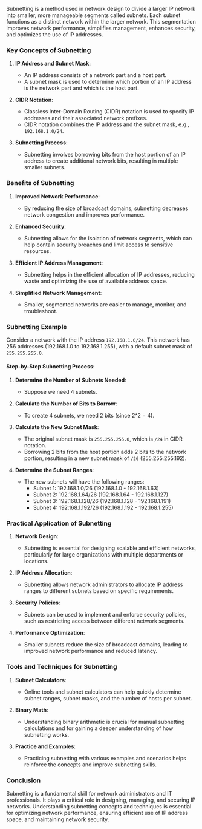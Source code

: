 Subnetting is a method used in network design to divide a larger IP network into smaller, more manageable segments called subnets. Each subnet functions as a distinct network within the larger network. This segmentation improves network performance, simplifies management, enhances security, and optimizes the use of IP addresses.

### Key Concepts of Subnetting

1. **IP Address and Subnet Mask**:
   - An IP address consists of a network part and a host part.
   - A subnet mask is used to determine which portion of an IP address is the network part and which is the host part.

2. **CIDR Notation**:
   - Classless Inter-Domain Routing (CIDR) notation is used to specify IP addresses and their associated network prefixes.
   - CIDR notation combines the IP address and the subnet mask, e.g., `192.168.1.0/24`.

3. **Subnetting Process**:
   - Subnetting involves borrowing bits from the host portion of an IP address to create additional network bits, resulting in multiple smaller subnets.

### Benefits of Subnetting

1. **Improved Network Performance**:
   - By reducing the size of broadcast domains, subnetting decreases network congestion and improves performance.

2. **Enhanced Security**:
   - Subnetting allows for the isolation of network segments, which can help contain security breaches and limit access to sensitive resources.

3. **Efficient IP Address Management**:
   - Subnetting helps in the efficient allocation of IP addresses, reducing waste and optimizing the use of available address space.

4. **Simplified Network Management**:
   - Smaller, segmented networks are easier to manage, monitor, and troubleshoot.

### Subnetting Example

Consider a network with the IP address `192.168.1.0/24`. This network has 256 addresses (192.168.1.0 to 192.168.1.255), with a default subnet mask of `255.255.255.0`.

#### Step-by-Step Subnetting Process:

1. **Determine the Number of Subnets Needed**:
   - Suppose we need 4 subnets.

2. **Calculate the Number of Bits to Borrow**:
   - To create 4 subnets, we need 2 bits (since 2^2 = 4).

3. **Calculate the New Subnet Mask**:
   - The original subnet mask is `255.255.255.0`, which is `/24` in CIDR notation.
   - Borrowing 2 bits from the host portion adds 2 bits to the network portion, resulting in a new subnet mask of `/26` (255.255.255.192).

4. **Determine the Subnet Ranges**:
   - The new subnets will have the following ranges:
     - Subnet 1: 192.168.1.0/26 (192.168.1.0 - 192.168.1.63)
     - Subnet 2: 192.168.1.64/26 (192.168.1.64 - 192.168.1.127)
     - Subnet 3: 192.168.1.128/26 (192.168.1.128 - 192.168.1.191)
     - Subnet 4: 192.168.1.192/26 (192.168.1.192 - 192.168.1.255)

### Practical Application of Subnetting

1. **Network Design**:
   - Subnetting is essential for designing scalable and efficient networks, particularly for large organizations with multiple departments or locations.

2. **IP Address Allocation**:
   - Subnetting allows network administrators to allocate IP address ranges to different subnets based on specific requirements.

3. **Security Policies**:
   - Subnets can be used to implement and enforce security policies, such as restricting access between different network segments.

4. **Performance Optimization**:
   - Smaller subnets reduce the size of broadcast domains, leading to improved network performance and reduced latency.

### Tools and Techniques for Subnetting

1. **Subnet Calculators**:
   - Online tools and subnet calculators can help quickly determine subnet ranges, subnet masks, and the number of hosts per subnet.

2. **Binary Math**:
   - Understanding binary arithmetic is crucial for manual subnetting calculations and for gaining a deeper understanding of how subnetting works.

3. **Practice and Examples**:
   - Practicing subnetting with various examples and scenarios helps reinforce the concepts and improve subnetting skills.

### Conclusion

Subnetting is a fundamental skill for network administrators and IT professionals. It plays a critical role in designing, managing, and securing IP networks. Understanding subnetting concepts and techniques is essential for optimizing network performance, ensuring efficient use of IP address space, and maintaining network security.